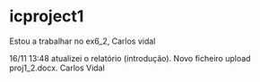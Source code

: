 # icproject1

Estou a trabalhar no ex6_2, Carlos vidal

16/11 13:48 atualizei o relatório (introdução). Novo ficheiro upload proj1_2.docx. Carlos Vidal
